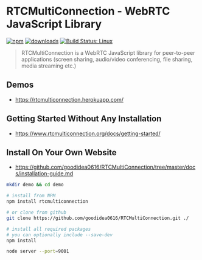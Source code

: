 # RTCMultiConnection - WebRTC JavaScript Library

[![npm](https://img.shields.io/npm/v/rtcmulticonnection.svg)](https://npmjs.org/package/rtcmulticonnection) [![downloads](https://img.shields.io/npm/dm/rtcmulticonnection.svg)](https://npmjs.org/package/rtcmulticonnection) [![Build Status: Linux](https://travis-ci.org/goodidea0616/RTCMultiConnection.png?branch=master)](https://travis-ci.org/goodidea0616/RTCMultiConnection)

> RTCMultiConnection is a WebRTC JavaScript library for peer-to-peer applications (screen sharing, audio/video conferencing, file sharing, media streaming etc.)

## Demos

* https://rtcmulticonnection.herokuapp.com/

## Getting Started Without Any Installation

* https://www.rtcmulticonnection.org/docs/getting-started/

## Install On Your Own Website

* https://github.com/goodidea0616/RTCMultiConnection/tree/master/docs/installation-guide.md

```sh
mkdir demo && cd demo

# install from NPM
npm install rtcmulticonnection

# or clone from github
git clone https://github.com/goodidea0616/RTCMultiConnection.git ./

# install all required packages
# you can optionally include --save-dev
npm install

node server --port=9001

